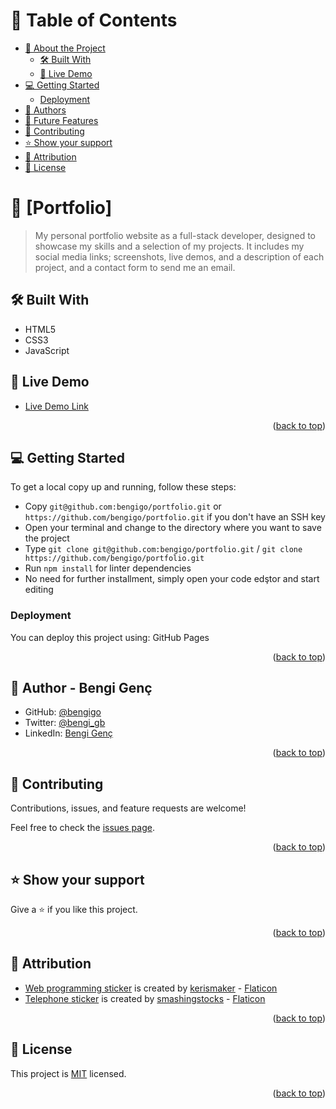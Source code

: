 <a name="readme-top"></a>

<!--
HOW TO USE:
This is an example of how you may give instructions on setting up your project locally.

Modify this file to match your project and remove sections that don't apply.

REQUIRED SECTIONS:
- Table of Contents
- About the Project
- Getting Started
- Authors
- Future Features
- Contributing
- Show your support
- Attribution
- License

OPTIONAL SECTIONS:
- FAQ

After you're finished please remove all the comments and instructions!
-->

<!-- TABLE OF CONTENTS -->

# 📗 Table of Contents

- [📖 About the Project](#about-project)
  - [🛠 Built With](#built-with)
  - [🚀 Live Demo](#live-demo)
- [💻 Getting Started](#getting-started)
  - [Deployment](#triangular_flag_on_post-deployment)
- [👥 Authors](#authors)
- [🔭 Future Features](#future-features)
- [🤝 Contributing](#contributing)
- [⭐️ Show your support](#support)
- [🙏 Attribution](#attribution)
- [📝 License](#license)

<!-- PROJECT DESCRIPTION -->

# 📖 [Portfolio] <a name="about-project"></a>

> My personal portfolio website as a full-stack developer, designed to showcase my skills and a selection of my projects. It includes my social media links; screenshots, live demos, and a description of each project, and a contact form to send me an email.

## 🛠 Built With <a name="built-with"></a>

- HTML5
- CSS3
- JavaScript

<!-- LIVE DEMO -->

## 🚀 Live Demo <a name="live-demo"></a>

- [Live Demo Link](https://bengigo.github.io/portfolio/)

<p align="right">(<a href="#readme-top">back to top</a>)</p>

<!-- GETTING STARTED -->

## 💻 Getting Started <a name="getting-started"></a>

To get a local copy up and running, follow these steps:

- Copy `git@github.com:bengigo/portfolio.git` or `https://github.com/bengigo/portfolio.git` if you don't have an SSH key
- Open your terminal and change to the directory where you want to save the project
- Type `git clone git@github.com:bengigo/portfolio.git` / `git clone https://github.com/bengigo/portfolio.git`
- Run `npm install` for linter dependencies
- No need for further installment, simply open your code edştor and start editing

### Deployment

You can deploy this project using: GitHub Pages

<p align="right">(<a href="#readme-top">back to top</a>)</p>

<!-- AUTHORS -->

## 👤 Author - **Bengi Genç** <a name="authors"></a>

 

- GitHub: [@bengigo](https://github.com/bengigo)
- Twitter: [@bengi_gb](https://twitter.com/bengi_gb)
- LinkedIn: [Bengi Genç](https://www.linkedin.com/in/bengigenc/)

<p align="right">(<a href="#readme-top">back to top</a>)</p>

<!-- CONTRIBUTING -->

## 🤝 Contributing <a name="contributing"></a>

Contributions, issues, and feature requests are welcome!

Feel free to check the [issues page](https://github.com/bengigo/portfolio/issues).

<p align="right">(<a href="#readme-top">back to top</a>)</p>

<!-- SUPPORT -->

## ⭐️ Show your support <a name="support"></a>

Give a ⭐️ if you like this project.

<p align="right">(<a href="#readme-top">back to top</a>)</p>

<!-- ACKNOWLEDGEMENTS -->

## 🙏 Attribution <a name="attribution"></a>

- [Web programming sticker](https://www.flaticon.com/free-sticker/programming_8662557?term=developer&page=1&position=1&origin=search&related_id=8662557) is created by [kerismaker](https://www.flaticon.com/authors/kerismaker) - [Flaticon](https://www.flaticon.com/)
- [Telephone sticker](https://www.flaticon.com/free-sticker/telephone_6534353?term=telephone&page=1&position=13&origin=search&related_id=6534353) is created by [smashingstocks](https://www.flaticon.com/authors/smashingstocks) - [Flaticon](https://www.flaticon.com/)

<p align="right">(<a href="#readme-top">back to top</a>)</p>

<!-- LICENSE -->

## 📝 License <a name="license"></a>

This project is [MIT](./LICENSE) licensed.

<p align="right">(<a href="#readme-top">back to top</a>)</p>
